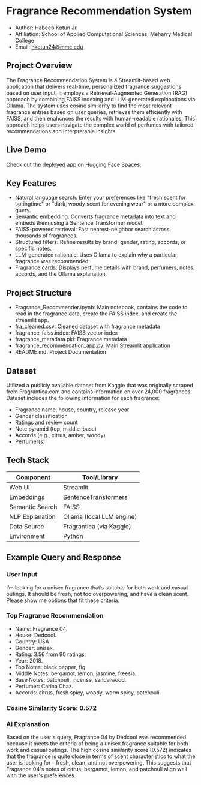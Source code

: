 # Fragrance Recommendation System
- Author: Habeeb Kotun Jr.
- Affiliation: School of Applied Computational Sciences, Meharry Medical College
- Email: hkotun24@mmc.edu

## Project Overview
The Fragrance Recommendation System is a Streamlit-based web application that delivers real-time, personalized fragrance suggestions based on user input. It employs a Retrieval-Augmented Generation (RAG) approach by combining FAISS indexing and LLM-generated explanations via Ollama. The system uses cosine similarity to find the most relevant fragrance entries based on user queries, retrieves them efficiently with FAISS, and then enahcnces the results with human-readable rationales. This approach helps users navigate the complex world of perfumes with tailored recommendations and interpretable insights.

## Live Demo
Check out the deployed app on Hugging Face Spaces:

## Key Features
- Natural language search: Enter your preferences like "fresh scent for springtime" or "dark, woody scent for evening wear" or a more complex query.
- Semantic embedding: Converts fragrance metadata into text and embeds them using a Sentence Transformer model.
- FAISS-powered retrieval: Fast nearest-neighbor search across thousands of fragrances.
- Structured filters: Refine results by brand, gender, rating, accords, or specific notes.
- LLM-generated rationale: Uses Ollama to explain why a particular fragrance was recommended.
- Fragrance cards: Displays perfume details with brand, perfumers, notes, accords, and the Ollama explanation.

## Project Structure
- Fragrance_Recommender.ipynb: Main notebook, contains the code to read in the fragrance data, create the FAISS index, and create the streamlit app.
- fra_cleaned.csv: Cleaned dataset with fragrance metadata
- fragrance_faiss.index: FAISS vector index
- fragrance_metadata.pkl: Fragrance metadata
- fragrance_recommendation_app.py: Main Streamlit application
- README.md: Project Documentation

## Dataset
Utilized a publicly available dataset from Kaggle that was originally scraped from Fragrantica.com and contains information on over 24,000 fragrances.
Dataset includes the following information for each fragrance:
- Fragrance name, house, country, release year
- Gender classification
- Ratings and review count
- Note pyramid (top, middle, base)
- Accords (e.g., citrus, amber, woody)
- Perfumer(s)

## Tech Stack
| Component       | Tool/Library              |
| --------------- | ------------------------- |
| Web UI          | Streamlit                 |
| Embeddings      | SentenceTransformers      |
| Semantic Search | FAISS                     |
| NLP Explanation | Ollama (local LLM engine) |
| Data Source     | Fragrantica (via Kaggle)  |
| Environment     | Python                    |

## Example Query and Response

### User Input
I’m looking for a unisex fragrance that’s suitable for both work and casual outings. It should be fresh, not too overpowering, and have a clean scent. Please show me options that fit these criteria.

### Top Fragrance Recommendation
- Name: Fragrance 04.
- House: Dedcool.
- Country: USA.
- Gender: unisex.
- Rating: 3.56 from 90 ratings.
- Year: 2018.
- Top Notes: black pepper, fig.
- Middle Notes: bergamot, lemon, jasmine, freesia.
- Base Notes: patchouli, incense, sandalwood.
- Perfumer: Carina Chaz.
- Accords: citrus, fresh spicy, woody, warm spicy, patchouli.

### Cosine Similarity Score: 0.572

### AI Explanation
Based on the user's query, Fragrance 04 by Dedcool was recommended because it meets the criteria of being a unisex fragrance suitable for both work and casual outings. The high cosine similarity score (0.572) indicates that the fragrance is quite close in terms of scent characteristics to what the user is looking for - fresh, clean, and not overpowering. This suggests that Fragrance 04's notes of citrus, bergamot, lemon, and patchouli align well with the user's preferences.
